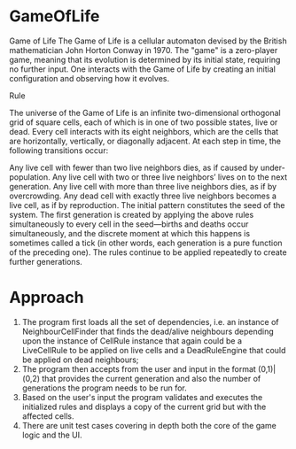 GameOfLife
==========

Game of Life
The Game of Life is a cellular automaton devised by the British mathematician John Horton Conway in 1970. The "game" is a zero-player game, meaning that its evolution is determined by its initial state, requiring no further input. One interacts with the Game of Life by creating an initial configuration and observing how it evolves.

Rule

The universe of the Game of Life is an infinite two-dimensional orthogonal grid of square cells, each of which is in one of two possible states, live or dead. Every cell interacts with its eight neighbors, which are the cells that are horizontally, vertically, or diagonally adjacent. At each step in time, the following transitions occur:

Any live cell with fewer than two live neighbors dies, as if caused by under-population.
Any live cell with two or three live neighbors’ lives on to the next generation.
Any live cell with more than three live neighbors dies, as if by overcrowding.
Any dead cell with exactly three live neighbors becomes a live cell, as if by reproduction.
The initial pattern constitutes the seed of the system. The first generation is created by applying the above rules simultaneously to every cell in the seed—births and deaths occur simultaneously, and the discrete moment at which this happens is sometimes called a tick (in other words, each generation is a pure function of the preceding one). The rules continue to be applied repeatedly to create further generations.

Approach
========

1. The program first loads all the set of dependencies, i.e. an instance of NeighbourCellFinder that finds the dead/alive neighbours depending upon the instance of CellRule instance that again could be a LiveCellRule to be applied on live cells and a DeadRuleEngine that could be applied on dead neighbours;
2. The program then accepts from the user and input in the format (0,1)|(0,2) that provides the current generation and also the number of generations the program needs to be run for.
3. Based on the user's input the program validates and executes the initialized rules and displays a copy of the current grid but with the affected cells.
4. There are unit test cases covering in depth both the core of the game logic and the UI.

